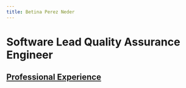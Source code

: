 ```yaml
---
title: Betina Perez Neder
---
```


# Software Lead Quality Assurance Engineer

## [**Professional Experience**][work]

[work]: _posts/2024-12-21-title.md
